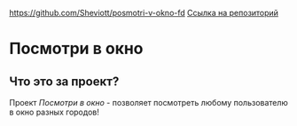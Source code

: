 https://github.com/Sheviott/posmotri-v-okno-fd
[Ссылка на репозиторий](https://github.com/Sheviott/posmotri-v-okno-fd)
# Посмотри в окно

## Что это за проект? 

Проект *Посмотри в окно* - позволяет посмотреть любому пользователю в окно разных городов!